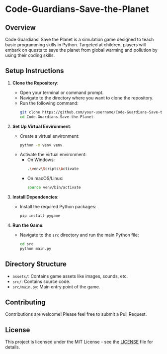 # Code-Guardians-Save-the-Planet

## Overview
Code Guardians: Save the Planet is a simulation game designed to teach basic programming skills in Python. Targeted at children, players will embark on quests to save the planet from global warming and pollution by using their coding skills.

## Setup Instructions
1. **Clone the Repository**:
   - Open your terminal or command prompt.
   - Navigate to the directory where you want to clone the repository.
   - Run the following command:
     ```bash
     git clone https://github.com/your-username/Code-Guardians-Save-the-Planet.git
     cd Code-Guardians-Save-the-Planet
     ```

2. **Set Up Virtual Environment**:
   - Create a virtual environment:
     ```bash
     python -m venv venv
     ```
   - Activate the virtual environment:
     - On Windows:
       ```bash
       .\venv\Scripts\Activate
       ```
     - On macOS/Linux:
       ```bash
       source venv/bin/activate
       ```

3. **Install Dependencies**:
   - Install the required Python packages:
     ```bash
     pip install pygame
     ```

4. **Run the Game**:
   - Navigate to the `src` directory and run the main Python file:
     ```bash
     cd src
     python main.py
     ```

## Directory Structure
- `assets/`: Contains game assets like images, sounds, etc.
- `src/`: Contains source code.
- `src/main.py`: Main entry point of the game.

## Contributing
Contributions are welcome! Please feel free to submit a Pull Request.

## License
This project is licensed under the MIT License - see the [LICENSE](LICENSE) file for details.

